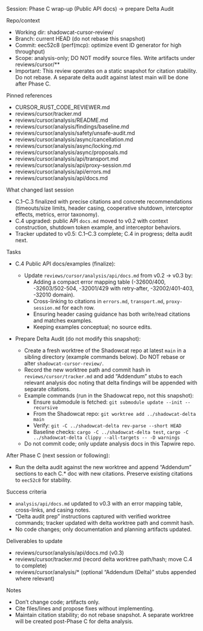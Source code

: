 Session: Phase C wrap-up (Public API docs) → prepare Delta Audit

Repo/context
- Working dir: shadowcat-cursor-review/
- Branch: current HEAD (do not rebase this snapshot)
- Commit: eec52c8 (perf(mcp): optimize event ID generator for high throughput)
- Scope: analysis-only; DO NOT modify source files. Write artifacts under reviews/cursor/**
- Important: This review operates on a static snapshot for citation stability. Do not rebase. A separate delta audit against latest main will be done after Phase C.

Pinned references
- CURSOR_RUST_CODE_REVIEWER.md
- reviews/cursor/tracker.md
- reviews/cursor/analysis/README.md
- reviews/cursor/analysis/findings/baseline.md
- reviews/cursor/analysis/safety/unsafe-audit.md
- reviews/cursor/analysis/async/cancellation.md
- reviews/cursor/analysis/async/locking.md
- reviews/cursor/analysis/async/proposals.md
- reviews/cursor/analysis/api/transport.md
- reviews/cursor/analysis/api/proxy-session.md
- reviews/cursor/analysis/api/errors.md
- reviews/cursor/analysis/api/docs.md

What changed last session
- C.1–C.3 finalized with precise citations and concrete recommendations (timeouts/size limits, header casing, cooperative shutdown, interceptor effects, metrics, error taxonomy).
- C.4 upgraded: public API `docs.md` moved to v0.2 with context construction, shutdown token example, and interceptor behaviors.
- Tracker updated to v0.5: C.1–C.3 complete; C.4 in progress; delta audit next.

Tasks
- C.4 Public API docs/examples (finalize):
  - Update `reviews/cursor/analysis/api/docs.md` from v0.2 → v0.3 by:
    - Adding a compact error mapping table (-32600/400, -32603/502-504, -32001/429 with retry-after, -32002/401-403, -32010 domain).
    - Cross-linking to citations in `errors.md`, `transport.md`, `proxy-session.md` for each row.
    - Ensuring header casing guidance has both write/read citations and matches examples.
    - Keeping examples conceptual; no source edits.

- Prepare Delta Audit (do not modify this snapshot):
  - Create a fresh worktree of the Shadowcat repo at latest `main` in a sibling directory (example commands below). Do NOT rebase or alter `shadowcat-cursor-review/`.
  - Record the new worktree path and commit hash in `reviews/cursor/tracker.md` and add “Addendum” stubs to each relevant analysis doc noting that delta findings will be appended with separate citations.
  - Example commands (run in the Shadowcat repo, not this snapshot):
    - Ensure submodule is fetched: `git submodule update --init --recursive`
    - From the Shadowcat repo: `git worktree add ../shadowcat-delta main`
    - Verify: `git -C ../shadowcat-delta rev-parse --short HEAD`
    - Baseline checks: `cargo -C ../shadowcat-delta test`, `cargo -C ../shadowcat-delta clippy --all-targets -- -D warnings`
  - Do not commit code; only update analysis docs in this Tapwire repo.

After Phase C (next session or following):
- Run the delta audit against the new worktree and append “Addendum” sections to each C.* doc with new citations. Preserve existing citations to `eec52c8` for stability.

Success criteria
- `analysis/api/docs.md` updated to v0.3 with an error mapping table, cross-links, and casing notes.
- “Delta audit prep” instructions captured with verified worktree commands; tracker updated with delta worktree path and commit hash.
- No code changes; only documentation and planning artifacts updated.

Deliverables to update
- reviews/cursor/analysis/api/docs.md (v0.3)
- reviews/cursor/tracker.md (record delta worktree path/hash; move C.4 to complete)
- reviews/cursor/analysis/* (optional “Addendum (Delta)” stubs appended where relevant)

Notes
- Don’t change code; artifacts only.
- Cite files/lines and propose fixes without implementing.
- Maintain citation stability; do not rebase snapshot. A separate worktree will be created post-Phase C for delta analysis.
